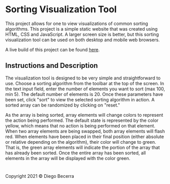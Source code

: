 # Sorting Visualization Tool

This project allows for one to view visualizations of common sorting algorithms. This project is a simple static website that was created using HTML, CSS and JavaScript. A larger screen size is better, but this sorting visualization tool can be used on both desktop and mobile web browsers.

A live build of this project can be found [here](https://debecerra.github.io/Sorting-Visualization-Tool).

## Instructions and Description

The visualization tool is designed to be very simple and straightforward to use. Choose a sorting algorithm from the toolbar at the top of the screen. In the text input field, enter the number of elements you want to sort (max 100, min 5). The default number of elements is 20. Once these parameters have been set, click "sort" to view the selected sorting algorithm in action. A sorted array can be randomized by clicking on "reset."

As the array is being sorted, array elements will change colors to represent the action being performed. The default state is represented by the color yellow, which means that no action is being performed on that element. When two array elements are being swapped, both array elements will flash red. When elements have been placed in their final position (either absolute or relative depending on the algorithm), their color will change to green. That is, the green array elements will indicate the portion of the array that has already been sorted. Once the entire array has been sorted, all elements in the array will be displayed with the color green.

#

Copyright 2021 © Diego Becerra
